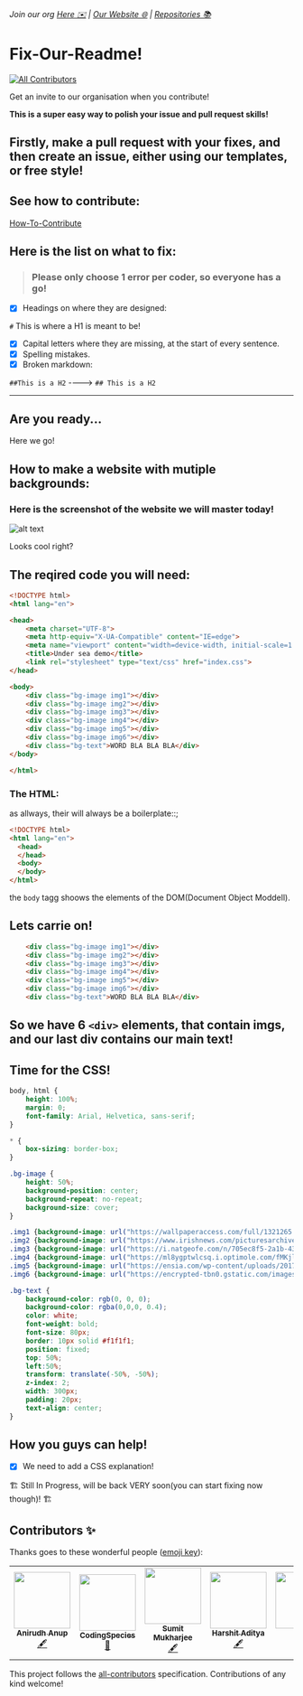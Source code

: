 ###### Join our org [Here ✉️](https://github.com/App-Choreography/Get-An-Invite/issues/new?assignees=CodingSpecies&labels=Organisation+Invite%21+%F0%9F%93%A8&template=please-can-i-join-this-organisation------.md&title=Please+Can+I+Join+This+Organisation%3F+%F0%9F%A5%BA%F0%9F%99%8F") | [Our Website 🌐](https://app-choreography.github.io/) | [Repositories 📚](https://github.com/orgs/App-Choreography/repositories)

# Fix-Our-Readme!
<!-- ALL-CONTRIBUTORS-BADGE:START - Do not remove or modify this section -->
[![All Contributors](https://img.shields.io/badge/all_contributors-5-orange.svg?style=flat-square)](#contributors-)
<!-- ALL-CONTRIBUTORS-BADGE:END -->
 Get an invite to our organisation when you contribute!
 
**This is a super easy way to polish your issue and pull request skills!**

## Firstly, make a pull request with your fixes, and then create an issue, either using our templates, or free style!

## See how to contribute: 
[How-To-Contribute](https://github.com/App-Choreography/How-To-Contribute)

## Here is the list on what to fix:

> ### Please only choose 1 error per coder, so everyone has a go!

- [x] Headings on where they are designed:

`#` This is where a H1 is meant to be!

- [x] Capital letters where they are missing, at the start of every sentence.
- [x] Spelling mistakes.
- [x] Broken markdown: 

`##This is a H2` ----> `## This is a H2`

------------------------------------------

## Are you ready...
Here we go!

## How to make a website with mutiple backgrounds:

### Here is the screenshot of the website we will master today!

![alt text](https://user-images.githubusercontent.com/70807500/129236192-d50c8137-4cae-4b0f-b489-6b2bdf4458ad.png)

Looks cool right?

## The reqired code you will need:

```html
<!DOCTYPE html>
<html lang="en">

<head>
    <meta charset="UTF-8">
    <meta http-equiv="X-UA-Compatible" content="IE=edge">
    <meta name="viewport" content="width=device-width, initial-scale=1.0">
    <title>Under sea demo</title>
    <link rel="stylesheet" type="text/css" href="index.css">
</head>

<body>
    <div class="bg-image img1"></div>
    <div class="bg-image img2"></div>
    <div class="bg-image img3"></div>
    <div class="bg-image img4"></div>
    <div class="bg-image img5"></div>
    <div class="bg-image img6"></div>
    <div class="bg-text">WORD BLA BLA BLA</div>
</body>

</html>
```

### The HTML:

as allways, their will always be a boilerplate::;

```html
<!DOCTYPE html>
<html lang="en">
  <head>
  </head>
  <body>
  </body>
</html>
```

the `body` tagg shoows the elements of the DOM(Document Object Moddell).

## Lets carrie on!

```html
    <div class="bg-image img1"></div>
    <div class="bg-image img2"></div>
    <div class="bg-image img3"></div>
    <div class="bg-image img4"></div>
    <div class="bg-image img5"></div>
    <div class="bg-image img6"></div>
    <div class="bg-text">WORD BLA BLA BLA</div>
```

## So we have 6 `<div>` elements, that contain imgs, and our last div contains our main text!

## Time for the CSS!

```css
body, html {
    height: 100%;
    margin: 0;
    font-family: Arial, Helvetica, sans-serif;
}

* {
    box-sizing: border-box;
}

.bg-image {
    height: 50%;
    background-position: center;
    background-repeat: no-repeat;
    background-size: cover;
}

.img1 {background-image: url("https://wallpaperaccess.com/full/1321265.jpg");}
.img2 {background-image: url("https://www.irishnews.com/picturesarchive/irishnews/irishnews/2018/03/11/181039187-d87ff77c-48c4-4a04-89d0-feae54f2faec.jpg");}
.img3 {background-image: url("https://i.natgeofe.com/n/705ec8f5-2a1b-43c1-98ba-1d8ebfe58fce/01-trumps-ocean-policy-nationalgeographic_2461163_16x9.jpg?w=636&h=358");}
.img4 {background-image: url("https://ml8ygptwlcsq.i.optimole.com/fMKjlhs-Dn1kuuR_/w:412/h:274/q:auto/https://www.unite.ai/wp-content/uploads/2020/04/fish-288988_960_720.jpg");}
.img5 {background-image: url("https://ensia.com/wp-content/uploads/2017/02/feature_ocean_soundscapes_main2-1-760x378.jpg");}
.img6 {background-image: url("https://encrypted-tbn0.gstatic.com/images?q=tbn:ANd9GcQg069NjXxl1pnbY0J6a7JOkoqAGMp3Kh2YcIfim4M_KX84wvX_sF4e7UFbVnhRg-OWOUU&usqp=CAU");}

.bg-text {
    background-color: rgb(0, 0, 0);
    background-color: rgba(0,0,0, 0.4);
    color: white;
    font-weight: bold;
    font-size: 80px;
    border: 10px solid #f1f1f1;
    position: fixed;
    top: 50%;
    left:50%;
    transform: translate(-50%, -50%);
    z-index: 2;
    width: 300px;
    padding: 20px;
    text-align: center;
}
```
## How you guys can help!

- [x] We need to add a CSS explanation!
 

🏗 Still In Progress, will be back VERY soon(you can start fixing now though)! 🏗


## Contributors ✨

Thanks goes to these wonderful people ([emoji key](https://allcontributors.org/docs/en/emoji-key)):

<!-- ALL-CONTRIBUTORS-LIST:START - Do not remove or modify this section -->
<!-- prettier-ignore-start -->
<!-- markdownlint-disable -->
<table>
  <tr>
    <td align="center"><a href="https://github.com/qwe123coder"><img src="https://avatars.githubusercontent.com/u/72848513?v=4?s=100" width="100px;" alt=""/><br /><sub><b>Anirudh  Anup</b></sub></a><br /><a href="#content-qwe123coder" title="Content">🖋</a></td>
    <td align="center"><a href="https://codingspecies.github.io/MeAndMyApps/"><img src="https://avatars.githubusercontent.com/u/70807500?v=4?s=100" width="100px;" alt=""/><br /><sub><b>CodingSpecies</b></sub></a><br /><a href="#projectManagement-CodingSpecies" title="Project Management">📆</a></td>
    <td align="center"><a href="https://github.com/sumitmukharjeeeeee"><img src="https://avatars.githubusercontent.com/u/59107641?v=4?s=100" width="100px;" alt=""/><br /><sub><b>Sumit Mukharjee</b></sub></a><br /><a href="#content-sumitmukharjeeeeee" title="Content">🖋</a></td>
    <td align="center"><a href="https://github.com/HarshitAditya27"><img src="https://avatars.githubusercontent.com/u/71604531?v=4?s=100" width="100px;" alt=""/><br /><sub><b>Harshit Aditya</b></sub></a><br /><a href="#content-HarshitAditya27" title="Content">🖋</a></td>
    <td align="center"><a href="https://kira272921.netlify.app"><img src="https://avatars.githubusercontent.com/u/90365542?v=4?s=100" width="100px;" alt=""/><br /><sub><b>Kira</b></sub></a><br /><a href="#content-Kira272921" title="Content">🖋</a></td>
  </tr>
</table>

<!-- markdownlint-restore -->
<!-- prettier-ignore-end -->

<!-- ALL-CONTRIBUTORS-LIST:END -->

This project follows the [all-contributors](https://github.com/all-contributors/all-contributors) specification. Contributions of any kind welcome!
